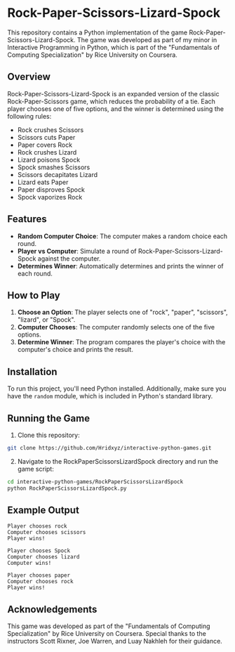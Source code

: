 # Rock-Paper-Scissors-Lizard-Spock

This repository contains a Python implementation of the game Rock-Paper-Scissors-Lizard-Spock. The game was developed as part of my minor in Interactive Programming in Python, which is part of the "Fundamentals of Computing Specialization" by Rice University on Coursera.

## Overview

Rock-Paper-Scissors-Lizard-Spock is an expanded version of the classic Rock-Paper-Scissors game, which reduces the probability of a tie. Each player chooses one of five options, and the winner is determined using the following rules:

- Rock crushes Scissors
- Scissors cuts Paper
- Paper covers Rock
- Rock crushes Lizard
- Lizard poisons Spock
- Spock smashes Scissors
- Scissors decapitates Lizard
- Lizard eats Paper
- Paper disproves Spock
- Spock vaporizes Rock

## Features

- **Random Computer Choice**: The computer makes a random choice each round.
- **Player vs Computer**: Simulate a round of Rock-Paper-Scissors-Lizard-Spock against the computer.
- **Determines Winner**: Automatically determines and prints the winner of each round.

## How to Play

1. **Choose an Option**: The player selects one of "rock", "paper", "scissors", "lizard", or "Spock".
2. **Computer Chooses**: The computer randomly selects one of the five options.
3. **Determine Winner**: The program compares the player's choice with the computer's choice and prints the result.

## Installation

To run this project, you'll need Python installed. Additionally, make sure you have the `random` module, which is included in Python's standard library.

## Running the Game

1. Clone this repository:

```sh
git clone https://github.com/Hridxyz/interactive-python-games.git
```

2. Navigate to the RockPaperScissorsLizardSpock directory and run the game script:

```sh
cd interactive-python-games/RockPaperScissorsLizardSpock
python RockPaperScissorsLizardSpock.py
```

## Example Output

```plaintext
Player chooses rock
Computer chooses scissors
Player wins!

Player chooses Spock
Computer chooses lizard
Computer wins!

Player chooses paper
Computer chooses rock
Player wins!
```

## Acknowledgements

This game was developed as part of the "Fundamentals of Computing Specialization" by Rice University on Coursera. Special thanks to the instructors Scott Rixner, Joe Warren, and Luay Nakhleh for their guidance.
